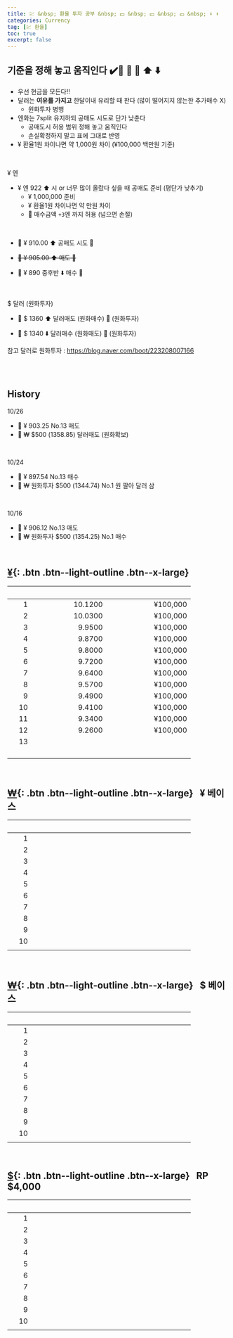 ```yaml
---
title: 💹 &nbsp; 환율 투자 공부 &nbsp; 💵 &nbsp; 💴 &nbsp; 💶 &nbsp; ⬇️ ⬆️
categories: Currency
tag: [💹 환율]
toc: true
excerpt: false
---
```


## 기준을 정해 놓고 움직인다 ✔️🫸 🦁 🐼  ⬆️ ⬇️

+ 우선 현금을 모든다!!
+ 달러는 **여유를 가지고** 한달이내 유리할 때 판다 (많이 떨어지지 않는한 추가매수 X)
  - 원화투자 병행
+ 엔화는 7split 유지하되 공매도 시도로 단가 낮춘다
  - 공매도시 허용 범위 정해 놓고 움직인다
  - 손실확정하지 말고 표에 그대로 반영
+ ¥ 환율1원 차이나면 약 1,000원 차이 (¥100,000 백만원 기준)
 
<br>

¥ 엔

+ ¥ 엔 922 ⬆️ 시  or 너무 많이 올랐다 싶을 때 공매도 준비 (평단가 낮추기)
  - ¥ 1,000,000 준비
  - ¥ 환율1원 차이나면 약 만원 차이
  - 🫸 매수금액 `+3`엔 까지 허용 (넘으면 손절)

<br>

+ 🐼 ¥ 910.00 ⬆️ 공매도 시도 📌

+ ~~🐼 ¥ 905.00 ⬆️ 매도 📌~~

+ 🦁 ¥ 890 중후반 ⬇️ 매수  📌

<br>


$ 달러 (원화투자)

+ 🐼 $ 1360 ⬆️ 달러매도 (원화매수)  📌 (원화투자)

+ 🦁 $ 1340 ⬇️ 달러매수 (원화매도)  📌 (원화투자)

참고 달러로 원화투자 : <https://blog.naver.com/boot/223208007166>

<br><br>

## History

10/26

+ 🐼 ¥ 903.25 No.13 매도
+ 🐼 ₩ $500 (1358.85) 달러매도 (원화확보)

<br>

10/24

+ 🦁 ¥ 897.54 No.13 매수
+ 🦁 ₩ 원화투자 $500 (1344.74) No.1 원 팔아 달러 삼

<br>

10/16

+ 🐼 ¥ 906.12 No.13 매도
+ 🐼 ₩ 원화투자 $500 (1354.25) No.1 매수

<br>


## [¥](https://docs.google.com/spreadsheets/d/1IqL_8FAx_kYtlc0KbnADYPbnJXeQJpRt/edit#gid=70412786){: .btn .btn--light-outline .btn--x-large} &nbsp;



| &nbsp; &nbsp; &nbsp; &nbsp; &nbsp; | &nbsp; &nbsp;&nbsp; &nbsp; &nbsp; &nbsp; &nbsp; &nbsp; &nbsp; &nbsp; &nbsp; &nbsp; &nbsp; &nbsp; &nbsp; &nbsp; &nbsp; &nbsp; &nbsp; | &nbsp; &nbsp; &nbsp; &nbsp; &nbsp; &nbsp; &nbsp; &nbsp; &nbsp; &nbsp; &nbsp; &nbsp; &nbsp; &nbsp; &nbsp; &nbsp; &nbsp; &nbsp; &nbsp; &nbsp; &nbsp; |
|---:|--------:|---------:|
|  1 | 10.1200 | ¥100,000 |
|  2 | 10.0300 | ¥100,000 |
|  3 |  9.9500 | ¥100,000 |
|  4 |  9.8700 | ¥100,000 |
|  5 |  9.8000 | ¥100,000 |
|  6 |  9.7200 | ¥100,000 |
|  7 |  9.6400 | ¥100,000 |
|  8 |  9.5700 | ¥100,000 |
|  9 |  9.4900 | ¥100,000 |
| 10 |  9.4100 | ¥100,000 |
| 11 |  9.3400 | ¥100,000 |
| 12 |  9.2600 | ¥100,000 |
| 13 |         |          |
|    |         |          |
|    |         |          |
|    |         |          |
|    |         |          |


<br>

## [₩](https://docs.google.com/spreadsheets/d/1IqL_8FAx_kYtlc0KbnADYPbnJXeQJpRt/edit#gid=1886610459){: .btn .btn--light-outline .btn--x-large} &nbsp; ¥ 베이스

| &nbsp; &nbsp; &nbsp; &nbsp; &nbsp; | &nbsp; &nbsp;&nbsp; &nbsp; &nbsp; &nbsp; &nbsp; &nbsp; &nbsp; &nbsp; &nbsp; &nbsp; &nbsp; &nbsp; &nbsp; &nbsp; &nbsp; &nbsp; &nbsp; | &nbsp; &nbsp; &nbsp; &nbsp; &nbsp; &nbsp; &nbsp; &nbsp; &nbsp; &nbsp; &nbsp; &nbsp; &nbsp; &nbsp; &nbsp; &nbsp; &nbsp; &nbsp; &nbsp; &nbsp; &nbsp; |
|---:|--------:|---------:|
|  1 |         |          |
|  2 |         |          |
|  3 |         |          |
|  4 |         |          |
|  5 |         |          |
|  6 |         |          |
|  7 |         |          |
|  8 |         |          |
|  9 |         |          |
| 10 |         |          |
|    |         |          |

<br>

## [₩](https://docs.google.com/spreadsheets/d/1IqL_8FAx_kYtlc0KbnADYPbnJXeQJpRt/edit#gid=1056984845){: .btn .btn--light-outline .btn--x-large} &nbsp; $ 베이스

| &nbsp; &nbsp; &nbsp; &nbsp; &nbsp; | &nbsp; &nbsp;&nbsp; &nbsp; &nbsp; &nbsp; &nbsp; &nbsp; &nbsp; &nbsp; &nbsp; &nbsp; &nbsp; &nbsp; &nbsp; &nbsp; &nbsp; &nbsp; &nbsp; | &nbsp; &nbsp; &nbsp; &nbsp; &nbsp; &nbsp; &nbsp; &nbsp; &nbsp; &nbsp; &nbsp; &nbsp; &nbsp; &nbsp; &nbsp; &nbsp; &nbsp; &nbsp; &nbsp; &nbsp; &nbsp; |
|---:|--------:|---------:|
|  1 |         |          |
|  2 |         |          |
|  3 |         |          |
|  4 |         |          |
|  5 |         |          |
|  6 |         |          |
|  7 |         |          |
|  8 |         |          |
|  9 |         |          |
| 10 |         |          |
|    |         |          |

<br>

## [$](https://docs.google.com/spreadsheets/d/1IqL_8FAx_kYtlc0KbnADYPbnJXeQJpRt/edit#gid=1043984204){: .btn .btn--light-outline .btn--x-large} &nbsp; RP $4,000

| &nbsp; &nbsp; &nbsp; &nbsp; &nbsp; | &nbsp; &nbsp;&nbsp; &nbsp; &nbsp; &nbsp; &nbsp; &nbsp; &nbsp; &nbsp; &nbsp; &nbsp; &nbsp; &nbsp; &nbsp; &nbsp; &nbsp; &nbsp; &nbsp; | &nbsp; &nbsp; &nbsp; &nbsp; &nbsp; &nbsp; &nbsp; &nbsp; &nbsp; &nbsp; &nbsp; &nbsp; &nbsp; &nbsp; &nbsp; &nbsp; &nbsp; &nbsp; &nbsp; &nbsp; &nbsp; |
|---:|--------:|---------:|
|  1 |         |          |
|  2 |         |          |
|  3 |         |          |
|  4 |         |          |
|  5 |         |          |
|  6 |         |          |
|  7 |         |          |
|  8 |         |          |
|  9 |         |          |
| 10 |         |          |
|    |         |          |
